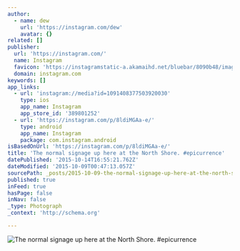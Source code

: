```yaml
---
author:
  - name: dew
    url: 'https://instagram.com/dew'
    avatar: {}
related: []
publisher:
  url: 'https://instagram.com/'
  name: Instagram
  favicon: 'https://instagramstatic-a.akamaihd.net/bluebar/8090b48/images/ico/favicon.ico'
  domain: instagram.com
keywords: []
app_links:
  - url: 'instagram://media?id=1091408377503920030'
    type: ios
    app_name: Instagram
    app_store_id: '389801252'
  - url: 'https://instagram.com/p/8ldiMGAa-e/'
    type: android
    app_name: Instagram
    package: com.instagram.android
isBasedOnUrl: 'https://instagram.com/p/8ldiMGAa-e/'
title: 'The normal signage up here at the North Shore. #epicurrence'
datePublished: '2015-10-14T16:55:21.762Z'
dateModified: '2015-10-09T00:47:13.057Z'
sourcePath: _posts/2015-10-09-the-normal-signage-up-here-at-the-north-shore-epicurrence.md
published: true
inFeed: true
hasPage: false
inNav: false
_type: Photograph
_context: 'http://schema.org'

---
```

![The normal signage up here at the North Shore&period; &num;epicurrence](https://igcdn-photos-a-a.akamaihd.net/hphotos-ak-xfa1/t51.2885-15/sh0.08/e35/p640x640/12142502_1479785262327840_645875202_n.jpg)